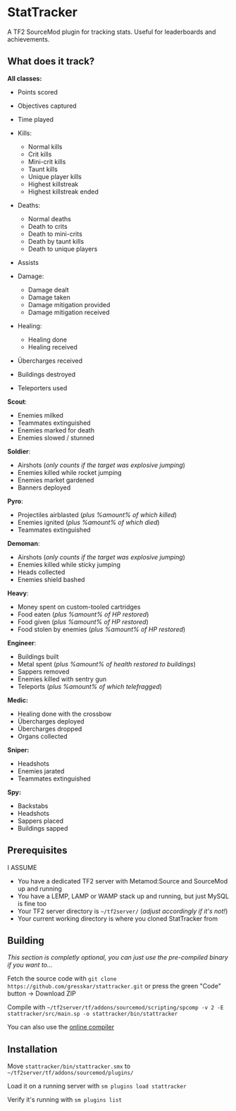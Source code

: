 # StatTracker

A TF2 SourceMod plugin for tracking stats. Useful for leaderboards and achievements.

## What does it track?

**All classes:**
- Points scored
- Objectives captured
- Time played

- Kills:
  - Normal kills
  - Crit kills
  - Mini-crit kills
  - Taunt kills
  - Unique player kills
  - Highest killstreak
  - Highest killstreak ended
- Deaths:
  - Normal deaths
  - Death to crits
  - Death to mini-crits
  - Death by taunt kills
  - Death to unique players
- Assists
- Damage:
  - Damage dealt
  - Damage taken
  - Damage mitigation provided
  - Damage mitigation received
- Healing:
  - Healing done
  - Healing received
- Übercharges received
- Buildings destroyed
- Teleporters used

**Scout**:
- Enemies milked
- Teammates extinguished
- Enemies marked for death
- Enemies slowed / stunned

**Soldier**:
- Airshots (*only counts if the target was explosive jumping*)
- Enemies killed while rocket jumping
- Enemies market gardened
- Banners deployed

**Pyro**:
- Projectiles airblasted (*plus %amount% of which killed*)
- Enemies ignited (*plus %amount% of which died*)
- Teammates extinguished

**Demoman**:
- Airshots (*only counts if the target was explosive jumping*)
- Enemies killed while sticky jumping
- Heads collected
- Enemies shield bashed

**Heavy**:
- Money spent on custom-tooled cartridges
- Food eaten (*plus %amount% of HP restored*)
- Food given (*plus %amount% of HP restored*)
- Food stolen by enemies (*plus %amount% of HP restored*)

**Engineer**:
- Buildings built
- Metal spent (*plus %amount% of health restored to buildings*)
- Sappers removed
- Enemies killed with sentry gun
- Teleports (*plus %amount% of which telefragged*)

**Medic:**
- Healing done with the crossbow
- Übercharges deployed
- Übercharges dropped
- Organs collected

**Sniper:**
- Headshots
- Enemies jarated
- Teammates extinguished

**Spy:**
- Backstabs
- Headshots
- Sappers placed
- Buildings sapped

## Prerequisites

I ASSUME

- You have a dedicated TF2 server with Metamod:Source and SourceMod up and running
- You have a LEMP, LAMP or WAMP stack up and running, but just MySQL is fine too
- Your TF2 server directory is `~/tf2server/` (*adjust accordingly if it's not!*)
- Your current working directory is where you cloned StatTracker from

## Building

*This section is completly optional, you can just use the pre-compiled binary if you want to...*

Fetch the source code with `git clone https://github.com/gresskar/stattracker.git` or press the green "Code" button -> Download ZIP

Compile with `~/tf2server/tf/addons/sourcemod/scripting/spcomp -v 2 -E stattracker/src/main.sp -o stattracker/bin/stattracker`

You can also use the [online compiler](https://www.sourcemod.net/compiler.php)

## Installation

Move `stattracker/bin/stattracker.smx` to `~/tf2server/tf/addons/sourcemod/plugins/`

Load it on a running server with `sm plugins load stattracker`

Verify it's running with `sm plugins list`
